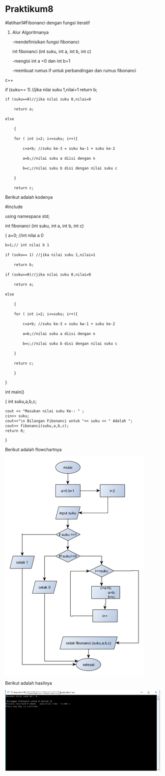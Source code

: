 # Praktikum8

#latihan1#Fibonanci dengan fungsi iteratif

1. Alur Algoritmanya

	-mendefinisikan fungsi fibonanci

	int fibonanci (int suku, int a, int b, int c)

	-mengisi int a =0 dan int b=1

	-membuat rumus if untuk perbandingan dan rumus fibonanci

 c++
 
if (suku== 1) //jika nilai suku 1,nilai=1
        return b;

    if (suku==0)//jika nilai suku 0,nilai=0

        return a;

    else

        {

        for ( int i=2; i<=suku; i++){

            c=a+b; //suku ke-3 = suku kw-1 + suku ke-2

            a=b;//nilai suku a diisi dengan n

            b=c;//nilai suku b disi dengan nilai suku c

        }

        return c;

Berikut adalah kodenya

#include <iostream>

using namespace std;

int fibonanci (int suku, int a, int b, int c)

{
    a=0; //int nilai a 0
 
    b=1;// int nilai b 1
    
    if (suku== 1) //jika nilai suku 1,nilai=1

        return b;

    if (suku==0)//jika nilai suku 0,nilai=0

        return a;

    else

        {

        for ( int i=2; i<=suku; i++){

            c=a+b; //suku ke-3 = suku kw-1 + suku ke-2

            a=b;//nilai suku a diisi dengan n

            b=c;//nilai suku b disi dengan nilai suku c

        }

        return c;

        }

}

int main()

{
    int suku,a,b,c;

    cout << "Masukan nilai suku Ke-: " ;
    cin>> suku;
    cout<<"\n Bilangan Fibonanci untuk "<< suku << " Adalah ";
    cout<< fibonanci(suku,a,b,c);
    return 0;
}

Berikut adalah flowchartnya

![img](https://raw.githubusercontent.com/amirudin742/Praktikum8/master/Flowchart1.png)

Berikut adalah hasilnya

![img](https://raw.githubusercontent.com/amirudin742/Praktikum8/master/Hasil1.png)

